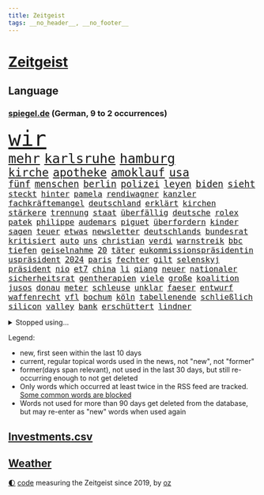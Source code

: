 ```yaml
---
title: Zeitgeist
tags: __no_header__, __no_footer__
---
```


# [Zeitgeist](https://oliz.io/zeitgeist/)

## Language

<h3><a href="https://www.spiegel.de" target="_blank">spiegel.de</a> (German, 9 to 2 occurrences)</h3>
<p style="font-family:monospace">
<span style="font-size:32pt"><a href="news_links.html#wir" class="current">wir</a></span>
<br>
<span style="font-size:20pt"><a href="news_links.html#mehr" class="current">mehr</a></span>
<span style="font-size:20pt"><a href="news_links.html#karlsruhe" class="current">karlsruhe</a></span>
<span style="font-size:20pt"><a href="news_links.html#hamburg" class="current">hamburg</a></span>
<br>
<span style="font-size:17pt"><a href="news_links.html#kirche" class="current">kirche</a></span>
<span style="font-size:17pt"><a href="news_links.html#apotheke" class="new">apotheke</a></span>
<span style="font-size:17pt"><a href="news_links.html#amoklauf" class="current">amoklauf</a></span>
<span style="font-size:17pt"><a href="news_links.html#usa" class="current">usa</a></span>
<br>
<span style="font-size:14pt"><a href="news_links.html#fünf" class="current">fünf</a></span>
<span style="font-size:14pt"><a href="news_links.html#menschen" class="current">menschen</a></span>
<span style="font-size:14pt"><a href="news_links.html#berlin" class="current">berlin</a></span>
<span style="font-size:14pt"><a href="news_links.html#polizei" class="current">polizei</a></span>
<span style="font-size:14pt"><a href="news_links.html#leyen" class="current">leyen</a></span>
<span style="font-size:14pt"><a href="news_links.html#biden" class="current">biden</a></span>
<span style="font-size:14pt"><a href="news_links.html#sieht" class="current">sieht</a></span>
<br>
<span style="font-size:12pt"><a href="news_links.html#steckt" class="current">steckt</a></span>
<span style="font-size:12pt"><a href="news_links.html#hinter" class="current">hinter</a></span>
<span style="font-size:12pt"><a href="news_links.html#pamela" class="current">pamela</a></span>
<span style="font-size:12pt"><a href="news_links.html#rendiwagner" class="current">rendiwagner</a></span>
<span style="font-size:12pt"><a href="news_links.html#kanzler" class="current">kanzler</a></span>
<span style="font-size:12pt"><a href="news_links.html#fachkräftemangel" class="current">fachkräftemangel</a></span>
<span style="font-size:12pt"><a href="news_links.html#deutschland" class="current">deutschland</a></span>
<span style="font-size:12pt"><a href="news_links.html#erklärt" class="current">erklärt</a></span>
<span style="font-size:12pt"><a href="news_links.html#kirchen" class="current">kirchen</a></span>
<span style="font-size:12pt"><a href="news_links.html#stärkere" class="current">stärkere</a></span>
<span style="font-size:12pt"><a href="news_links.html#trennung" class="current">trennung</a></span>
<span style="font-size:12pt"><a href="news_links.html#staat" class="current">staat</a></span>
<span style="font-size:12pt"><a href="news_links.html#überfällig" class="new">überfällig</a></span>
<span style="font-size:12pt"><a href="news_links.html#deutsche" class="current">deutsche</a></span>
<span style="font-size:12pt"><a href="news_links.html#rolex" class="current">rolex</a></span>
<span style="font-size:12pt"><a href="news_links.html#patek" class="current">patek</a></span>
<span style="font-size:12pt"><a href="news_links.html#philippe" class="current">philippe</a></span>
<span style="font-size:12pt"><a href="news_links.html#audemars" class="new">audemars</a></span>
<span style="font-size:12pt"><a href="news_links.html#piguet" class="new">piguet</a></span>
<span style="font-size:12pt"><a href="news_links.html#überfordern" class="new">überfordern</a></span>
<span style="font-size:12pt"><a href="news_links.html#kinder" class="current">kinder</a></span>
<span style="font-size:12pt"><a href="news_links.html#sagen" class="current">sagen</a></span>
<span style="font-size:12pt"><a href="news_links.html#teuer" class="current">teuer</a></span>
<span style="font-size:12pt"><a href="news_links.html#etwas" class="current">etwas</a></span>
<span style="font-size:12pt"><a href="news_links.html#newsletter" class="current">newsletter</a></span>
<span style="font-size:12pt"><a href="news_links.html#deutschlands" class="current">deutschlands</a></span>
<span style="font-size:12pt"><a href="news_links.html#bundesrat" class="current">bundesrat</a></span>
<span style="font-size:12pt"><a href="news_links.html#kritisiert" class="current">kritisiert</a></span>
<span style="font-size:12pt"><a href="news_links.html#auto" class="current">auto</a></span>
<span style="font-size:12pt"><a href="news_links.html#uns" class="current">uns</a></span>
<span style="font-size:12pt"><a href="news_links.html#christian" class="current">christian</a></span>
<span style="font-size:12pt"><a href="news_links.html#verdi" class="current">verdi</a></span>
<span style="font-size:12pt"><a href="news_links.html#warnstreik" class="current">warnstreik</a></span>
<span style="font-size:12pt"><a href="news_links.html#bbc" class="current">bbc</a></span>
<span style="font-size:12pt"><a href="news_links.html#tiefen" class="current">tiefen</a></span>
<span style="font-size:12pt"><a href="news_links.html#geiselnahme" class="current">geiselnahme</a></span>
<span style="font-size:12pt"><a href="news_links.html#20" class="current">20</a></span>
<span style="font-size:12pt"><a href="news_links.html#täter" class="current">täter</a></span>
<span style="font-size:12pt"><a href="news_links.html#eukommissionspräsidentin" class="current">eukommissionspräsidentin</a></span>
<span style="font-size:12pt"><a href="news_links.html#uspräsident" class="current">uspräsident</a></span>
<span style="font-size:12pt"><a href="news_links.html#2024" class="current">2024</a></span>
<span style="font-size:12pt"><a href="news_links.html#paris" class="current">paris</a></span>
<span style="font-size:12pt"><a href="news_links.html#fechter" class="new">fechter</a></span>
<span style="font-size:12pt"><a href="news_links.html#gilt" class="current">gilt</a></span>
<span style="font-size:12pt"><a href="news_links.html#selenskyj" class="current">selenskyj</a></span>
<span style="font-size:12pt"><a href="news_links.html#präsident" class="current">präsident</a></span>
<span style="font-size:12pt"><a href="news_links.html#nio" class="new">nio</a></span>
<span style="font-size:12pt"><a href="news_links.html#et7" class="new">et7</a></span>
<span style="font-size:12pt"><a href="news_links.html#china" class="current">china</a></span>
<span style="font-size:12pt"><a href="news_links.html#li" class="new">li</a></span>
<span style="font-size:12pt"><a href="news_links.html#qiang" class="new">qiang</a></span>
<span style="font-size:12pt"><a href="news_links.html#neuer" class="current">neuer</a></span>
<span style="font-size:12pt"><a href="news_links.html#nationaler" class="new">nationaler</a></span>
<span style="font-size:12pt"><a href="news_links.html#sicherheitsrat" class="new">sicherheitsrat</a></span>
<span style="font-size:12pt"><a href="news_links.html#gentherapien" class="new">gentherapien</a></span>
<span style="font-size:12pt"><a href="news_links.html#viele" class="current">viele</a></span>
<span style="font-size:12pt"><a href="news_links.html#große" class="current">große</a></span>
<span style="font-size:12pt"><a href="news_links.html#koalition" class="current">koalition</a></span>
<span style="font-size:12pt"><a href="news_links.html#jusos" class="current">jusos</a></span>
<span style="font-size:12pt"><a href="news_links.html#donau" class="new">donau</a></span>
<span style="font-size:12pt"><a href="news_links.html#meter" class="current">meter</a></span>
<span style="font-size:12pt"><a href="news_links.html#schleuse" class="new">schleuse</a></span>
<span style="font-size:12pt"><a href="news_links.html#unklar" class="current">unklar</a></span>
<span style="font-size:12pt"><a href="news_links.html#faeser" class="current">faeser</a></span>
<span style="font-size:12pt"><a href="news_links.html#entwurf" class="current">entwurf</a></span>
<span style="font-size:12pt"><a href="news_links.html#waffenrecht" class="current">waffenrecht</a></span>
<span style="font-size:12pt"><a href="news_links.html#vfl" class="current">vfl</a></span>
<span style="font-size:12pt"><a href="news_links.html#bochum" class="current">bochum</a></span>
<span style="font-size:12pt"><a href="news_links.html#köln" class="current">köln</a></span>
<span style="font-size:12pt"><a href="news_links.html#tabellenende" class="new">tabellenende</a></span>
<span style="font-size:12pt"><a href="news_links.html#schließlich" class="current">schließlich</a></span>
<span style="font-size:12pt"><a href="news_links.html#silicon" class="current">silicon</a></span>
<span style="font-size:12pt"><a href="news_links.html#valley" class="current">valley</a></span>
<span style="font-size:12pt"><a href="news_links.html#bank" class="current">bank</a></span>
<span style="font-size:12pt"><a href="news_links.html#erschüttert" class="current">erschüttert</a></span>
<span style="font-size:12pt"><a href="news_links.html#lindner" class="current">lindner</a></span>
</p>
<details>
<summary>Stopped using...</summary>
<p class="former" style="font-size:12pt">
bekannten(870) wechsel(870) bisherige(869) echte(869) entdeckte(869) fünfte(869) gewaltige(869) gipfel(869) wirkte(869) witz(869) 2015(868) fischer(868) früh(868) gefährden(868) merkel(868) blickt(867) fahrzeug(867) klimaneutral(867) ließen(867) martin(867) reiner(867) scheidet(867) wahlkampf(867) weshalb(867) 22(866) 6(866) alkohol(866) hansi(866) studierenden(866) abschied(865) alpen(865) arsenal(865) doku(865) frankfurter(865) hinweisen(865) krankenhäusern(865) reaktionen(865) verfassungsschutz(865) attentat(864) eingebrochen(864) englische(864) kabinett(864) künftigen(864) maske(864) schlag(864) september(864) verena(864) welle(864) who(864) auftakt(863) brief(863) geeinigt(863) manchen(863) rest(863) amerikaner(862) ankunft(862) arm(862) beachten(862) depressionen(862) ehren(862) illegale(862) lockdown(862) lüge(862) reduziert(862) richtig(862) sicherheitskräfte(862) smith(862) wirkt(862) ard(861) brauchte(861) bundesamt(861) indes(861) juden(861) kurzfristig(861) meister(861) queen(861) uspräsidenten(861) verlegt(861) versagt(861) vorliegt(861) weitet(861) ausreichend(860) behauptet(860) chefin(860) franziskus(860) oberste(860) staats(860) august(859) besucher(859) bitten(859) dfb(859) entlastet(859) gemeinsamen(859) unrecht(859) 43(858) design(858) freiheitsstrafe(858) märchen(858) atem(857) debatten(857) prominente(857) übt(857) ehepaar(856) freilassung(856) torhüter(856) begann(855) beinahe(855) juli(855) schwanger(855) sächsischen(855) ausmaß(854) bolsonaro(854) jair(854) mieten(854) schauspielerin(854) überraschung(854) 1500(853) antisemitismus(853) coronabeschränkungen(853) gehandelt(853) schwester(853) ausgeliefert(851) dürfe(851) schuss(851) zwischenzeitlich(851) lernt(850) weckt(850) e(849) schriftsteller(849) gestritten(848) tür(847) haaland(846) auftritte(845) nachgewiesen(845) sitzung(845) spotify(845) wind(845) entspannung(844) erderwärmung(844) 28(843) erinnerung(843) spannungen(843) spitzenreiter(842) fußballwm(841) erwischt(840) engpässe(839) abstieg(838) begrüßt(837) einig(837) gesichert(836) s(836) ämter(836) bangen(835) hoffnungen(835) auseinandersetzung(834) folter(833) heutigen(833) beweise(832) kapitel(831) kassieren(830) hinterlässt(828) kongress(821) vorläufig(820) prägte(817) elizabeth(815) teuren(814) einblicke(813) armen(811) ungewöhnlichen(811) offener(809) mängel(803) zusätzliche(802) rekorde(787) cent(764) gewinne(763) politikern(702) investor(696) ermittlungsverfahren(687) unterschiedliche(684) unis(680) willkommen(665) fußballnationalmannschaft(663) waldbrände(640) videoaufnahmen(622) zusammenarbeiten(620) schwäche(614) adac(604) belastung(602) ohnehin(601) brannte(598) norwegische(597) cup(589) verstorben(572) technischen(571) kuriose(563) norwegischen(562) konzerns(559) nicole(556) rätselhafte(554) expertin(553) musks(552) löschen(551) niklas(545) nouripour(544) zügen(538) zorn(534) bestätigte(532) böse(530) minderheiten(525) milch(523) pazifik(522) fünftel(517) anheben(515) versetzt(511) bedrängnis(510) übertragung(506) älteste(501) australiens(499) einschätzungen(497) station(497) stern(493) suizid(493) övp(490) arbeitslosen(488) gesundes(488) kälte(488) importieren(484) osteuropa(484) 74(482) rechtsextremer(480) vorzugehen(479) größtem(478) hafenstadt(475) siegerin(470) baldwin(467) coaching(462) netflixserie(459) geringer(454) auge(453) gesteckt(453) verwüstung(452) unserem(451) diskussionen(446) salman(446) invasion(445) piloten(445) promis(445) papa(431) klappt(428) windräder(428) preissteigerungen(423) transport(420) erkennt(419) einfaches(416) einrichtungen(414) audi(413) getreten(413) menschenrechtler(411) verpflichtung(410) vorbereiten(410) klärt(408) widersprechen(405) einbrecher(403) donezk(402) verkünden(402) geplatzt(400) handwerk(397) militärisch(393) royal(393) brandanschlag(392) euch(390) bürgerkrieg(388) überzeugung(385) luftfahrt(384) überraschungen(382) solo(379) zurecht(379) melnyk(378) ruhen(375) aufhören(373) abgeschnitten(372) behauptete(371) infolge(370) betrugs(368) kylian(366) zivilen(365) pornos(364) zugesagt(361) spiegeltitelstory(358) arbeitszeit(357) dreharbeiten(357) leuten(356) first(354) indischen(354) kelly(354) gebiete(352) betrieben(351) ausweiten(348) hauptdarsteller(345) instrumentalisiert(344) zügig(344) arbeitsbedingungen(343) messerangriff(343) langsam(342) schmerzen(341) gefangenschaft(339) stromversorgung(338) marathon(333) ergab(330) zugegeben(330) modern(329) unsicherheit(328) cockpit(327) kalt(326) karim(326) natobeitritt(326) regie(326) einrichtung(322) windkraft(322) suchten(321) zentralrat(321) abgabe(315) energiekonzerne(315) erlauben(315) humor(315) drohe(314) antisemitische(313) schönen(310) besetzen(306) neuwahlen(305) vortag(305) geeignet(303) sammelte(302) abgetrieben(301) ferien(301) schleppend(300) würdigung(299) blockierte(291) alec(281) usamerikanischen(281) begnadigung(280) bedingung(278) konzerte(278) 8(275) eingesperrt(275) europaparlament(275) waggons(274) abholzung(273) suchte(272) gestürmt(271) black(268) dänischen(268) libanon(267) lidl(267) fernverkehr(265) oklahoma(264) truss(264) stockholm(263) volle(260) feldmann(258) joshua(258) kimmich(258) ryanair(257) rechtlich(256) kriegsgefangene(255) manch(254) senator(254) patientin(252) provozieren(251) künstlichen(250) verschickt(248) brasilianischen(247) missbrauchsvorwürfe(247) ukrainerusslandkrieg(247) 81(240) dfbteam(240) heiklen(239) notfalls(239) klarheit(238) kz(238) image(237) reinhold(236) umkämpfte(235) jemals(234) verstoßen(234) schulschließungen(233) unzufriedene(232) wirksamkeit(232) fühlten(231) familienstücke(230) wissenschaft(230) würdigen(230) weitergehen(229) beute(228) einbringen(228) pochen(228) rettungsaktion(228) zoff(227) ausgewertet(226) major(226) umfang(226) formen(225) wuchs(225) kultusminister(224) kilo(223) kämpferisch(222) freigabe(220) reaktoren(219) geschlossene(218) eukommissar(217) aberkannt(216) verbrauch(216) 6000(215) chinesen(214) haller(213) eingestürzt(212) 2008(211) freispruch(211) lautes(209) neueste(209) eingebracht(208) schläge(208) fuchs(206) gegriffen(206) lady(205) menschenrechtsorganisationen(205) stichelt(205) erzählung(203) entstand(202) fronten(201) liz(200) pornografie(200) klassen(199) kochinstituts(199) zugverkehr(199) holten(198) rbb(198) rbbintendantin(198) gaskunden(196) raten(196) verabschiedete(196) giorgia(195) meloni(195) umweltaktivisten(195) anhaltenden(194) annie(194) krisenzeiten(194) üblich(193) gasspeicher(191) blamiert(190) elton(190) flow(190) stärkung(190) weiterem(190) vizekanzler(189) nahles(188) weltgrößten(188) mobilisierung(187) notwendig(187) ticketpreise(183) entkommen(182) atommeiler(181) wildes(181) bedauert(180) meiler(179) natürlichen(176) kreuzfeuer(175) klettert(174) norwegens(174) tagelang(174) talkshow(174) angler(173) potenzielle(173) turniers(172) analysieren(171) atlantik(171) beauftragte(171) distanzieren(170) erreichten(170) gänzlich(170) belgischen(166) echt(164) football(163) a7(162) bellen(162) philips(162) schwestern(162) täterin(160) fixiert(159) forcieren(159) lebron(158) luftverteidigungssystem(158) prägende(158) scheuer(157) schwachen(157) 67(156) roboter(156) sogenanntes(156) winzer(156) ehre(155) überfährt(154) angels(153) hells(153) meeresboden(153) allmählich(152) terrorverdacht(152) drohung(149) winkel(149) arbeitszeiterfassung(148) brady(148) indiens(148) nachweisen(148) penibel(148) verhör(148) dokumentieren(147) francisco(147) irland(147) public(147) brisanten(146) schnürt(145) verstorbene(145) eineinhalb(142) eingriff(142) júnior(142) anschuldigung(141) geldpolitik(141) haustier(141) ausscheiden(140) buhlen(140) fördergelder(140) lkwfahrer(140) bruch(139) handball(139) klimaaktivistin(139) vorbehalten(139) anführers(138) freiem(138) rechtlichen(138) pakete(137) 2700(136) kommissar(136) weihnachtsgeschäft(136) silva(135) zielt(135) kampagnen(134) englischer(133) milliardenschweres(133) samantha(133) asyl(131) standard(131) tierischer(131) verschwörungsideologien(131) verurteilten(131) absehbar(130) gräueltaten(130) sparkurs(130) dreiste(129) stimmungsmache(129) machtlos(128) auszahlung(127) kohleausstieg(127) mama(127) schlicht(127) herkunft(126) rechtsnationalen(126) regionalbahn(126) datenanalyse(125) haushalten(125) me/cfs(125) abgewählt(124) epidemie(124) lützerath(124) stießen(124) wecken(124) bachefin(123) neuheiten(123) ernaux(122) norddeutschland(122) thunberg(122) tiefpunkt(121) bedingt(120) norddeutschen(120) rentenalter(120) satelliten(120) entlassungen(119) halyna(119) hutchins(119) kamerafrau(119) opferzahlen(119) wetterte(118) wohlauf(118) kindeswohl(117) sauer(116) bekenntnis(115) hennig(115) konstruiert(115) sam(115) ampelkoalitionäre(114) demonstrantinnen(114) zurückhaltender(113) überzeugte(113) abenteuer(112) designierte(112) hunderten(112) packendsten(112) aufwand(111) auktion(111) dubai(111) konstantin(111) photographer(111) mine(110) systems(110) wirtschaftspolitik(110) abhängigkeiten(109) gezerrt(109) teuerungsrate(109) fred(108) verließ(108) annektierten(107) begehren(107) braunkohle(107) magic(107) orlando(107) fachmann(106) verteidigungslinie(105) kritisierten(104) haag(103) tübingen(103) 2013(102) rudi(102) zuschauen(102) sonderlich(101) spdvorsitzende(101) vorentscheidung(101) besiegelt(100) missbrauchsopfer(100) protestaktionen(100) anführen(99) episode(99) naht(99) pfleger(99) revolutioniert(99) kurzfristigen(98) zutage(98) chinareise(97) journalistenverband(97) weltcup(97) meidet(96) aktiviert(94) bewirken(94) comedy(94) iowa(94) motors(94) 107(93) bamberg(93) slowene(93) bale(92) gareth(92) johnny(92) spdfraktionschef(92) 49ers(91) 500000(91) bezüglich(91) frederiksen(91) mittelgroßen(91) skisprungweltcup(91) spotten(91) standorten(91) südkoreanischen(91) zögerlich(91) chipfabrik(90) herford(90) reds(90) uskongress(90) bertelsmann(89) flüchtlingslager(89) netzagentur(89) rettungseinsatz(89) 190(88) aufheben(88) arbeiterklasse(87) besuchs(87) bundesjustizminister(87) eingestuft(87) entzweit(87) insolventen(87) monatelangen(87) stereotype(87) techkonzerne(87) wohlhabende(87) 76(86) autokonzern(86) bestellungen(86) damaligen(86) homophoben(86) krisenregionen(86) siebenmalige(86) superbowlchampion(86) terrorliste(86) vwaufsichtsrat(86) besichtigt(85) grünenchef(85) präsidentschaftskandidatur(85) quarterback(85) bewerben(84) erschöpfung(84) unterbringung(84) bewaffnet(83) blue(83) dicker(83) gemischt(83) kammergericht(83) ltd(83) präsentation(83) verschleppter(83) übergriffigen(83) augenzeuge(82) inflationsgeplagte(82) ungültig(82) vermiest(82) euphorie(81) gerichtsurteil(81) klimakleber(81) offenkundig(81) youtuber(81) handlungen(80) ordern(80) sportgeschichte(80) squid(80) tierpark(80) ärmeren(80) dschungelcamp(79) netzbetreiber(79) trauung(79) 2011(78) flogen(78) félix(78) machine(78) rentnerin(78) richtlinien(78) streben(78) unfalls(78) vorkommen(78) wein(78) argentinier(77) diplomatischen(77) erkenntnis(77) preisanstieg(77) preisgrenze(77) schaulaufen(77) stromnetze(77) ushersteller(77) ussenatoren(77) überprüfen(77) affen(76) ausgleichen(76) bestens(76) durchgedrückt(76) ausgeschöpft(75) gelungenen(75) glimpflich(75) meisterwerk(75) schneefälle(75) studio(75) uruguay(75) afdbundestagsabgeordnete(74) doppelstrategie(74) erfolgsgeschichte(74) ermittelte(74) muster(74) sexvideos(74) topverdienern(74) anmelden(73) bestattung(73) dauerhaftes(73) harald(73) falschfahrer(72) gewässern(72) jawort(72) tennisspieler(72) therapieplätze(72) durchkämmt(71) halbzeitpause(71) stellenwert(71) strafanzeige(71) verlorene(71) verzeihung(71) intensiven(70) marktanteil(70) sachbeschädigung(70) sicherheitsexperte(70) skiweltcup(70) ultimatum(70) wirklichkeit(70) caritas(69) eroller(69) harschen(69) usverband(69) workation(69) bekennt(68) beschneiden(68) einigten(68) exprofi(68) kriegen(68) lebensmittelfirmen(68) offensivspiel(68) reserven(68) stillen(68) tausender(68) 24jähriger(67) geschätzt(67) grünes(67) heiraten(67) kapsel(67) säugetieren(67) 16jährige(66) breton(66) dokuserie(66) einschaltquoten(66) entsprechendes(66) gotteshaus(66) internationalem(66) kneipe(66) mächtiger(66) postsendungen(66) satellitenbildern(66) spdaustritt(66) ständigen(66) thierry(66) koordinieren(65) spielstätte(65) verwendet(65) 61jährige(64) maßen(64) offenhalten(64) besteuern(63) bezwungen(63) kampfflugzeuge(63) verpuffung(63) warnstufe(63) abgewiesen(62) ebooks(62) ewige(62) intransparenz(62) raheem(62) rauschen(62) stürmen(62) filippo(61) hackl(61) infektionswelle(61) prangern(61) rollstuhlfahrer(61) berisha(60) dämpft(60) erfahrenen(60) kroatiens(60) änderung(60) einstürzen(59) haie(59) jerusalem(59) säuglinge(59) wüssten(59) übrigen(59) eumitgliedschaft(58) grenzschützer(58) indiana(58) irreführende(58) krisengebieten(58) lindenberg(58) nächte(58) patriots(58) udo(58) unterhaltsam(58) wednesday(58) castillo(57) marta(57) moschee(57) nehammer(57) streich(57) usjustiz(57) überfüllt(57) entgleist(56) explodierende(56) nahostkonflikt(56) widersetzt(56) betreffen(55) bewegungen(55) bunte(55) jersey(55) luftfahrtmanager(55) luxussuv(55) polizeigewalt(55) abbott(54) akten(54) verstreichen(54) wovon(54) eingeschworenes(53) istanbuler(53) struktur(53) weinen(53) abschalten(52) aufholjagden(52) beliebter(52) bisweilen(52) energiehilfe(52) kräftigen(52) kundschaft(52) milliardenhöhe(52) opa(52) stamp(52) telefonat(52) aachener(51) bezahlabo(51) twitch(51) einzigartige(50) modells(50) nobelpreisträgerin(50) völler(50) abschussrampen(49) deadline(49) hinkt(49) maximale(49) niederschlag(49) satellitenbild(49) wilder(49) hai(48) lulas(48) mehrjährige(48) minnesota(48) verfall(48) aktualisierte(47) golfsport(47) indexmieten(47) nachgegeben(47) selbstkritisch(47) veränderte(47) eugen(46) hässliche(46) ikonen(46) markle(46) meiste(46) seeleute(46) vermächtnis(46) gittern(45) hoffentlich(45) italienerin(45) schirdewan(45) selenskyjs(45) undenkbar(45) zieren(45) 54jährige(44) abläuft(44) ausbreitung(44) frühzeitig(44) geldscheinen(44) geschlossenheit(44) kommentierte(44) abendessen(43) lehre(43) sachsens(43) umsteuern(43) ungemütlich(43) vernünftig(43) zuschlägt(43) 9000(42) christa(42) lambsdorff(42) lauten(42) nowitzki(42) reeder(42) sinkenden(42) gesundheitsexperten(41) künstlerinnen(41) nationaltorwart(41) privat(41) symptome(41) abhanden(40) angefangen(40) forscherteam(40) schalten(40) syrisches(40) wehrpflicht(40) abbiegen(39) anfälliger(39) ausläuft(39) family(39) ludwig(39) skispringer(39) soziologen(39) südsee(39) unoexperten(39) jeffrey(38) ostküste(38) protzen(38) sicherheitsvorkehrungen(38) systeme(38) 69(37) abgelaufen(37) djirsarai(37) ehrte(37) fdpgeneralsekretär(37) fragilen(37) halbinsel(37) miete(37) obdachlosen(37) verleumdung(37) 31jährige(36) balance(36) begnadigt(36) eindämmen(36) erleidet(36) ertragen(36) gelesen(36) gruben(36) kongressabgeordnete(36) santos(36) turniere(36) 66jährige(35) aliens(35) kinderreporterinnen(35) kosmisches(35) leonard(35) missouri(35) singlecharts(35) sparer(35) sparpläne(35) standardmodell(35) tate(35) 133(34) andersherum(34) brasilianischer(34) briefmarken(34) brot(34) junta(34) kurzschluss(34) lola(34) neujahr(34) sorgten(34) 69jährigen(33) dänische(33) osttirol(33) pchersteller(33) typisch(33) brasília(32) sébastien(32) abfangen(31) abschwächt(31) american(31) aufgebahrt(31) bodensee(31) feldzug(31) strampeln(31) umfasst(31) einzunehmen(30) financial(30) lgbtiq(30) nflsuperstar(30) playoffs(30) provokativen(30) riese(30) vorstandschef(30) 230(29) beträchtliche(29) entpuppt(29) gaza(29) gazastreifen(29) gummersbach(29) liebt(29) urlaubstage(29) wintersportler(29) bereitschaft(28) block(28) bundesligisten(28) hektisch(28) hessenspd(28) mörderischen(28) nachstellen(28) skipisten(28) soli(28) solidaritätszuschlag(28) vermittelt(28) bengals(27) cincinnati(27) mitgerissen(27) pferde(27) val(27) versagte(27) wolverhampton(27) abgerufen(26) deeskalation(26) esc(26) herrn(26) kriegspartei(26) lauwarmer(26) pistols(26) rücksichtslos(26) 33jährige(25) anderson(25) baden(25) großstädten(25) meldung(25) musikgeschichte(25) notwendige(25) unosicherheitsrat(25) unosicherheitsrates(25) waffenschein(25) ägäis(25) brennpunkt(24) heimrennen(24) militärübungen(24) plünderungen(24) steigert(24) altmaier(23) bayerischer(23) begleiter(23) leitplanke(23) openai(23) rotwein(23) zettel(23) zurückholen(23) castroprauxel(22) dasteht(22) kyrgios(22) rekordverlust(22) siege(22) accountsharing(21) antlitz(21) aufgemacht(21) günstigen(21) pell(21) raketenschlag(21) weinte(21) armenien(20) lothar(20) musterbeispiel(20) niedrigste(20) polizeiangaben(20) rki(20) spontan(20) ubahnen(20) wieler(20) akt(19) befreundet(19) bundesfinanzhof(19) eindecken(19) genehmigung(19) hortet(19) nutztiere(19) postbeschäftigte(19) seid(19) selbstmordanschlag(19) wettbewerbsfähigkeit(19) winken(19) 5000(18) atmet(18) johanna(18) kanzlerin(18) neuseeländische(18) privathaus(18) raketenangriff(18) speicherung(18) verbindliche(18) abwerben(17) aserbaidschan(17) begreifen(17) deep(17) do(17) exverkehrsminister(17) installierte(17) janine(17) lebemann(17) wissler(17) kleinere(16) medienbranche(16) nachfolgt(16) zurückgelegt(16) bereitgestellt(15) immobilienbesitzer(15) landwirtschaftsminister(15) maximilian(15) misshandlungen(15) panzertypen(15) sportvorstand(15) transfer(15) 18jährige(14) ausfuhr(14) bedrohlich(14) bundessicherheitsrat(14) grundsteuererklärung(14) homepod(14) kareem(14) lernte(14) parität(14) putschte(14) unterhaltsame(14) unterhaltung(14) verbrennen(14) beirut(13) beiruts(13) golfturnier(13) netzausbau(13) rüden(13) stürmisch(13) teilgenommen(13) annehmen(12) knopfdruck(12) maskenmillionärin(12) spitzenplatz(12) tandler(12) ausbilden(11) domenico(11) internets(11) linkenchefin(11) margot(11) tedesco(11) türkisches(11)
</p>
</details>
<p>Legend:
<ul>
<li><span class="new">new</span>, first seen within the last 10 days</li>
<li><span class="current">current</span>, regular topical words used in the news, not "new", not "former"</li>
<li><span class="former">former(days span relevant)</span>, not used in the last 30 days, but still re-occurring enough to not get deleted</li>
<li>Only words which occurred at least twice in the RSS feed are tracked. <a href="language/filters.py">Some common words are blocked</a></li>
<li>Words not used for more than 90 days get deleted from the database, but may re-enter as "new" words when used again</li>
</ul>
</p>

## [Investments](investments.html)[.csv](investments.csv)

## [Weather](weather.html)

<footer>
<a href="javascript:toggleTheme()" class="nav">🌓</a>
<a href="https://github.com/ooz/zeitgeist">code</a> measuring the Zeitgeist since 2019, by <a href="https://oliz.io">oz</a>
</footer>
